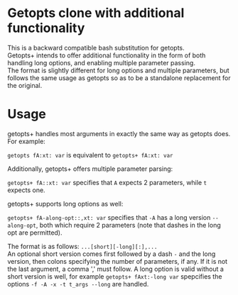 # Getopts clone with additional functionality

This is a backward compatible bash substitution for getopts.  
Getopts+ intends to offer additional functionality in the form of both handling long options, and enabling multiple parameter passing.  
The format is slightly different for long options and multiple parameters, but follows the same usage as getopts so as to be a standalone replacement for the original.  

# Usage

getopts+ handles most arguments in exactly the same way as getopts does.  
For example:  

`getopts fA:xt: var` is equivalent to `getopts+ fA:xt: var`  

Additionally, getopts+ offers multiple parameter parsing:  

`getopts+ fA::xt: var` specifies that `A` expects 2 parameters, while `t` expects one.  

getopts+ supports long options as well:  

`getopts+ fA-along-opt::,xt: var` specifies that `-A` has a long version `--along-opt`, both which require 2 parameters (note that dashes in the long opt are permitted).  

The format is as follows: `...[short][-long][:],...`  
An optional short version comes first followed by a dash `-` and the long version, then colons specifying the number of parameters, if any. If it is not the last argument, a comma ',' must follow. A long option is valid without a short version is well, for example `getopts+ fAxt:-long var` spepcifies the options `-f -A -x -t t_args --long` are handled.  

